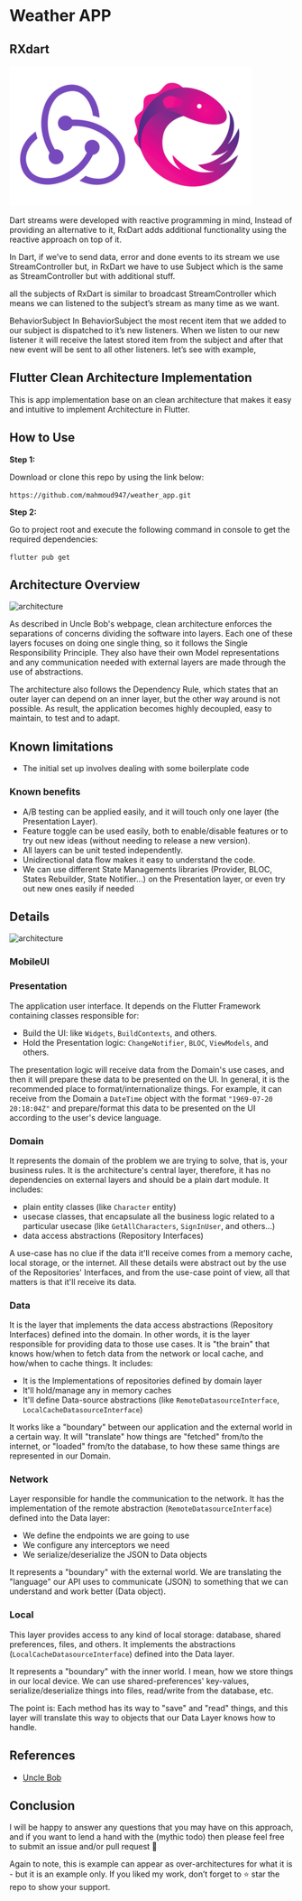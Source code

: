 # Weather APP

## RXdart

![architecture](./art/rxdart.png?raw=true)

Dart streams were developed with reactive programming in mind, Instead of providing an alternative to it, RxDart adds additional functionality using the reactive approach on top of it.

In Dart, if we’ve to send data, error and done events to its stream we use StreamController but, in RxDart we have to use Subject which is the same as StreamController but with additional stuff.

all the subjects of RxDart is similar to broadcast StreamController which means we can listened to the subject’s stream as many time as we want.

BehaviorSubject
In BehaviorSubject the most recent item that we added to our subject is dispatched to it’s new listeners. When we listen to our new listener it will receive the latest stored item from the subject and after that new event will be sent to all other listeners. let’s see with example,

## Flutter Clean Architecture Implementation

This is app implementation base on an clean architecture that makes it easy and intuitive to implement Architecture in Flutter.

## How to Use

**Step 1:**

Download or clone this repo by using the link below:

```https://github.com/mahmoud947/weather_app.git```

**Step 2:**

Go to project root and execute the following command in console to get the required dependencies:

```flutter pub get```

## Architecture Overview

![architecture](./art/arch1.png?raw=true)

As described in Uncle Bob's webpage, clean architecture enforces the separations of concerns dividing the software into layers. Each one of these layers focuses on doing one single thing, so it follows the Single Responsibility Principle. They also have their own Model representations and any communication needed with external layers are made through the use of abstractions.

The architecture also follows the Dependency Rule, which states that an outer layer can depend on an inner layer, but the other way around is not possible. As result, the application becomes highly decoupled, easy to maintain, to test and to adapt.

## Known limitations

- The initial set up involves dealing with some boilerplate code

### Known benefits

- A/B testing can be applied easily, and it will touch only one layer (the Presentation Layer).
- Feature toggle can be used easily, both to enable/disable features or to try out new ideas (without needing to release a new version).
- All layers can be unit tested independently.
- Unidirectional data flow makes it easy to understand the code.
- We can use different State Managements libraries (Provider, BLOC, States Rebuilder, State Notifier...) on the Presentation layer, or even try out new ones easily if needed
  
## Details

![architecture](./art/arch2.png?raw=true)

### MobileUI

### Presentation

The application user interface. It depends on the Flutter Framework containing classes responsible for:

- Build the UI: like ``Widgets``, ``BuildContexts``, and others.
- Hold the Presentation logic: ``ChangeNotifier``, ``BLOC``, ``ViewModels``, and others.

The presentation logic will receive data from the Domain's use cases, and then it will prepare these data to be presented on the UI. In general, it is the recommended place to format/internationalize things. For example, it can receive from the Domain a ``DateTime`` object with the format ``"1969-07-20 20:18:04Z"`` and prepare/format this data to be presented on the UI according to the user's device language.

### Domain

It represents the domain of the problem we are trying to solve, that is, your business rules. It is the architecture's central layer, therefore, it has no dependencies on external layers and should be a plain dart module. It includes:

- plain entity classes (like ``Character`` entity)
- usecase classes, that encapsulate all the business logic related to a particular usecase (like ``GetAllCharacters``, ``SignInUser``, and others...)
- data access abstractions (Repository Interfaces)
  
A use-case has no clue if the data it'll receive comes from a memory cache, local storage, or the internet. All these details were abstract out by the use of the Repositories' Interfaces, and from the use-case point of view, all that matters is that it'll receive its data.

### Data

It is the layer that implements the data access abstractions (Repository Interfaces) defined into the domain. In other words, it is the layer responsible for providing data to those use cases. It is "the brain" that knows how/when to fetch data from the network or local cache, and how/when to cache things. It includes:

- It is the Implementations of repositories defined by domain layer
- It'll hold/manage any in memory caches
- It'll define Data-source abstractions (like ``RemoteDatasourceInterface``, ``LocalCacheDatasourceInterface``)
  
It works like a "boundary" between our application and the external world in a certain way. It will "translate" how things are "fetched" from/to the internet, or "loaded" from/to the database, to how these same things are represented in our Domain.

### Network

Layer responsible for handle the communication to the network. It has the implementation of the remote abstraction (``RemoteDatasourceInterface``) defined into the Data layer:

- We define the endpoints we are going to use
- We configure any interceptors we need
- We serialize/deserialize the JSON to Data objects

It represents a "boundary" with the external world. We are translating the "language" our API uses to communicate (JSON) to something that we can understand and work better (Data object).

### Local

This layer provides access to any kind of local storage: database, shared preferences, files, and others. It implements the abstractions (``LocalCacheDatasourceInterface``) defined into the Data layer.

It represents a "boundary" with the inner world. I mean, how we store things in our local device. We can use shared-preferences' key-values, serialize/deserialize things into files, read/write from the database, etc.

The point is: Each method has its way to "save" and "read" things, and this layer will translate this way to objects that our Data Layer knows how to handle.

## References

- [Uncle Bob](https://blog.cleancoder.com/uncle-bob/2012/08/13/the-clean-architecture.html)

## Conclusion

I will be happy to answer any questions that you may have on this approach, and if you want to lend a hand with the (mythic todo) then please feel free to submit an issue and/or pull request 🙂

Again to note, this is example can appear as over-architectures for what it is - but it is an example only. If you liked my work, don’t forget to ⭐ star the repo to show your support.
